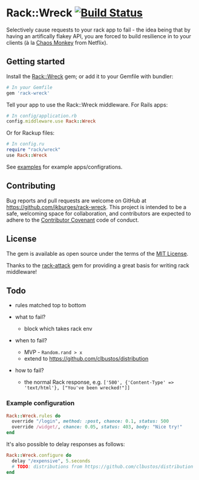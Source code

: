 # Rack::Wreck [![Build Status](https://travis-ci.org/jkburges/rack-wreck.svg?branch=master)](https://travis-ci.org/jkburges/rack-wreck)

Selectively cause requests to your rack app to fail - the idea being that by having an artifically flakey API, you are forced to build resilience in to your clients (à la [Chaos Monkey](https://github.com/Netflix/chaosmonkey) from Netflix).

## Getting started

Install the [Rack::Wreck](http://rubygems.org/gems/rack-wreck) gem; or add it to your Gemfile with bundler:

```ruby
# In your Gemfile
gem 'rack-wreck'
```
Tell your app to use the Rack::Wreck middleware.
For Rails apps:

```ruby
# In config/application.rb
config.middleware.use Rack::Wreck
```

Or for Rackup files:

```ruby
# In config.ru
require "rack/wreck"
use Rack::Wreck
```

See [examples](example) for example apps/configrations.

## Contributing

Bug reports and pull requests are welcome on GitHub at https://github.com/jkburges/rack-wreck. This project is intended to be a safe, welcoming space for collaboration, and contributors are expected to adhere to the [Contributor Covenant](http://contributor-covenant.org) code of conduct.


## License

The gem is available as open source under the terms of the [MIT License](http://opensource.org/licenses/MIT).

Thanks to the [rack-attack](https://github.com/kickstarter/rack-attack) gem for providing a great basis for writing rack middleware!

## Todo

* rules matched top to bottom

* what to fail?
  * block which takes rack env

* when to fail?
  * MVP - `Random.rand > x `
  * extend to https://github.com/clbustos/distribution

* how to fail?
  * the normal Rack response, e.g. `['500', {'Content-Type' => 'text/html'}, ["You've been wrecked!"]]`

### Example configuration

```ruby
Rack::Wreck.rules do
  override "/login", method: :post, chance: 0.1, status: 500
  override /widget/, chance: 0.05, status: 403, body: "Nice try!" 
end
```

It's also possible to delay responses as follows:

```ruby
Rack::Wreck.configure do
  delay "/expensive", 5.seconds
  # TODO: distributions from https://github.com/clbustos/distribution
end
```

